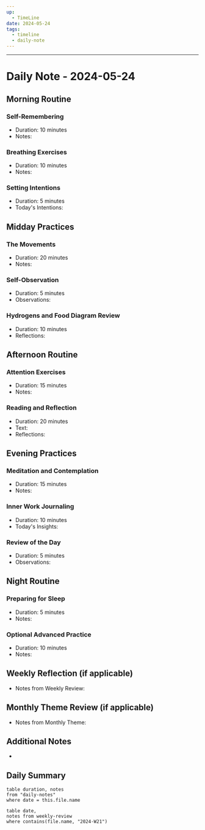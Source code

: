 ```yaml
---
up:
  - TimeLine
date: 2024-05-24
tags:
  - timeline
  - daily-note
---
```

---
# Daily Note - 2024-05-24

## Morning Routine
### Self-Remembering
- Duration: 10 minutes
- Notes: 

### Breathing Exercises
- Duration: 10 minutes
- Notes: 

### Setting Intentions
- Duration: 5 minutes
- Today's Intentions: 

## Midday Practices
### The Movements
- Duration: 20 minutes
- Notes: 

### Self-Observation
- Duration: 5 minutes
- Observations: 

### Hydrogens and Food Diagram Review
- Duration: 10 minutes
- Reflections: 

## Afternoon Routine
### Attention Exercises
- Duration: 15 minutes
- Notes: 

### Reading and Reflection
- Duration: 20 minutes
- Text: 
- Reflections: 

## Evening Practices
### Meditation and Contemplation
- Duration: 15 minutes
- Notes: 

### Inner Work Journaling
- Duration: 10 minutes
- Today's Insights: 

### Review of the Day
- Duration: 5 minutes
- Observations: 

## Night Routine
### Preparing for Sleep
- Duration: 5 minutes
- Notes: 

### Optional Advanced Practice
- Duration: 10 minutes
- Notes: 

## Weekly Reflection (if applicable)
- Notes from Weekly Review: 

## Monthly Theme Review (if applicable)
- Notes from Monthly Theme: 

## Additional Notes
- 
## Daily Summary 
```dataview
table duration, notes
from "daily-notes"
where date = this.file.name
```

```dataview
table date,
notes from weekly-review
where contains(file.name, "2024-W21")
```
